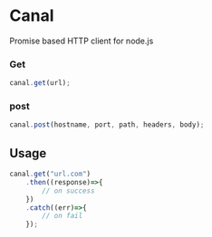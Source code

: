 # Canal
Promise based HTTP client for node.js

### Get
```js
canal.get(url);
```

### post
```js
canal.post(hostname, port, path, headers, body);
```

## Usage
```js
canal.get("url.com")
	.then((response)=>{
		// on success
	})
	.catch((err)=>{
		// on fail
	});
```
